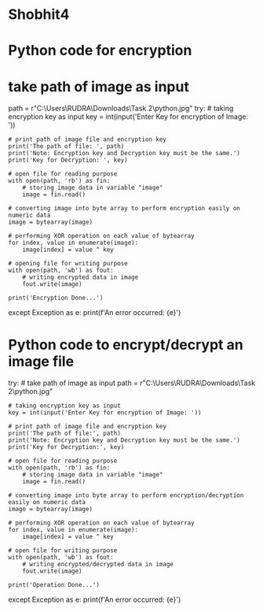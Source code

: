 # Shobhit4
# Python code for encryption
# take path of image as input
path = r"C:\Users\RUDRA\Downloads\Task 2\python.jpg"
try:
    # taking encryption key as input
    key = int(input('Enter Key for encryption of Image: '))

    # print path of image file and encryption key
    print('The path of file: ', path)
    print('Note: Encryption key and Decryption key must be the same.')
    print('Key for Decryption: ', key)

    # open file for reading purpose
    with open(path, 'rb') as fin:
        # storing image data in variable "image"
        image = fin.read()

    # converting image into byte array to perform encryption easily on numeric data
    image = bytearray(image)
    
    # performing XOR operation on each value of bytearray
    for index, value in enumerate(image):
        image[index] = value ^ key

    # opening file for writing purpose
    with open(path, 'wb') as fout:
        # writing encrypted data in image
        fout.write(image)

    print('Encryption Done...')

except Exception as e:
    print(f'An error occurred: {e}')


# Python code to encrypt/decrypt an image file

try:
    # take path of image as input
    path = r"C:\Users\RUDRA\Downloads\Task 2\python.jpg"
    
    # taking encryption key as input
    key = int(input('Enter Key for encryption of Image: '))
    
    # print path of image file and encryption key
    print('The path of file:', path)
    print('Note: Encryption key and Decryption key must be the same.')
    print('Key for Decryption:', key)
    
    # open file for reading purpose
    with open(path, 'rb') as fin:
        # storing image data in variable "image"
        image = fin.read()
    
    # converting image into byte array to perform encryption/decryption easily on numeric data
    image = bytearray(image)
    
    # performing XOR operation on each value of bytearray
    for index, value in enumerate(image):
        image[index] = value ^ key
    
    # open file for writing purpose
    with open(path, 'wb') as fout:
        # writing encrypted/decrypted data in image
        fout.write(image)
    
    print('Operation Done...')
    
except Exception as e:
    print(f'An error occurred: {e}')
